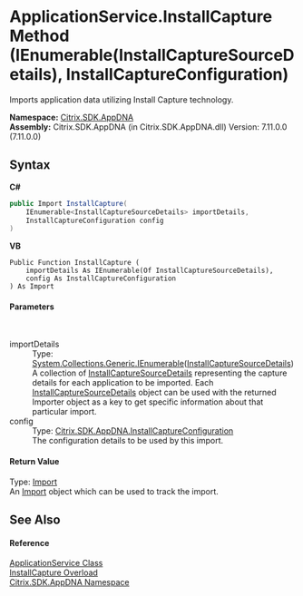 # ApplicationService.InstallCapture Method (IEnumerable(InstallCaptureSourceDetails), InstallCaptureConfiguration)
 

Imports application data utilizing Install Capture technology.

**Namespace:**&nbsp;[Citrix.SDK.AppDNA](index.md)<br />**Assembly:**&nbsp;Citrix.SDK.AppDNA (in Citrix.SDK.AppDNA.dll) Version: 7.11.0.0 (7.11.0.0)

## Syntax

**C#**
```csharp
public Import InstallCapture(
	IEnumerable<InstallCaptureSourceDetails> importDetails,
	InstallCaptureConfiguration config
)
```

**VB**
```vbnet
Public Function InstallCapture ( 
	importDetails As IEnumerable(Of InstallCaptureSourceDetails),
	config As InstallCaptureConfiguration
) As Import
```


#### Parameters
&nbsp;<dl><dt>importDetails</dt><dd>Type: <a href="http://msdn2.microsoft.com/en-us/library/9eekhta0" target="_blank">System.Collections.Generic.IEnumerable</a>(<a href="df8a3890-8c6e-59f4-1152-dfdd9a4a18c0">InstallCaptureSourceDetails</a>)<br />A collection of <a href="df8a3890-8c6e-59f4-1152-dfdd9a4a18c0">InstallCaptureSourceDetails</a> representing the capture details for each application to be imported. Each <a href="df8a3890-8c6e-59f4-1152-dfdd9a4a18c0">InstallCaptureSourceDetails</a> object can be used with the returned Importer object as a key to get specific information about that particular import.</dd><dt>config</dt><dd>Type: <a href="e17f570a-63db-91c5-d15b-1067a2151672">Citrix.SDK.AppDNA.InstallCaptureConfiguration</a><br />The configuration details to be used by this import.</dd></dl>

#### Return Value
Type: <a href="45bef3fc-5396-1e03-f577-fb7fe3ec23f9">Import</a><br />An <a href="45bef3fc-5396-1e03-f577-fb7fe3ec23f9">Import</a> object which can be used to track the import.

## See Also


#### Reference
<a href="4190f2b6-31d1-9744-132e-b12e165db1a3">ApplicationService Class</a><br /><a href="d2d8eeff-0028-ae87-808d-17d86ed22004">InstallCapture Overload</a><br /><a href="fe2d265b-410b-8b11-1eb4-a790e0b062bf">Citrix.SDK.AppDNA Namespace</a><br />